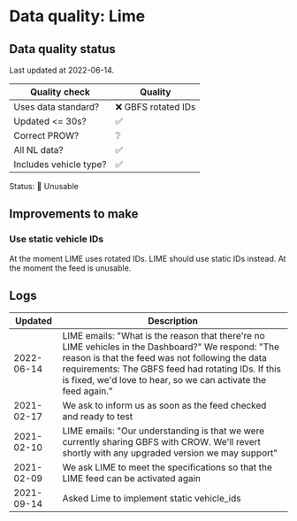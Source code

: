 # Data quality: Lime

## Data quality status

Last updated at 2022-06-14.

| **Quality check**           | **Quality**
| --                          | --                  |
| Uses data standard?         | ❌ GBFS rotated IDs
| Updated <= 30s?             | ✅
| Correct PROW?               | ❔
| All NL data?                | ✅
| Includes vehicle type?      | ✅

Status: 🔴 Unusable

## Improvements to make

### Use static vehicle IDs

At the moment LIME uses rotated IDs. LIME should use static IDs instead. At the moment the feed is unusable.

## Logs

|Updated    | Description
|----       | ---
|2022-06-14 | LIME emails: "What is the reason that there're no LIME vehicles in the Dashboard?" We respond: "The reason is that the feed was not following the data requirements: The GBFS feed had rotating IDs. If this is fixed, we'd love to hear, so we can activate the feed again."
|2021-02-17 | We ask to inform us as soon as the feed checked and ready to test
|2021-02-10 | LIME emails: "Our understanding is that we were currently sharing GBFS with CROW. We'll revert shortly with any upgraded version we may support"
|2021-02-09 | We ask LIME to meet the specifications so that the LIME feed can be activated again
|2021-09-14 | Asked Lime to implement static vehicle_ids
